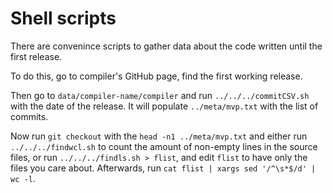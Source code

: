 # Shell scripts

There are convenince scripts to gather data about the code written until
the first release.

To do this, go to compiler's GitHub page, find the first working release.

Then go to `data/compiler-name/compiler` and run `../../../commitCSV.sh`
with the date of the release. It will populate `../meta/mvp.txt` with
the list of commits.

Now run `git checkout` with the `head -n1 ../meta/mvp.txt` and either
run `../../../findwcl.sh` to count the amount of non-empty lines in the
source files, or run `../../../findls.sh > flist`, and edit `flist` to
have only the files you care about. Afterwards, run
`cat flist | xargs sed '/^\s*$/d' | wc -l`.

